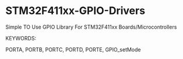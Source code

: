 # STM32F411xx-GPIO-Drivers
Simple TO Use GPIO Library For STM32F411xx Boards/Microcontrollers

KEYWORDS:

PORTA,
PORTB,
PORTC,
PORTD,
PORTE,
GPIO_setMode
